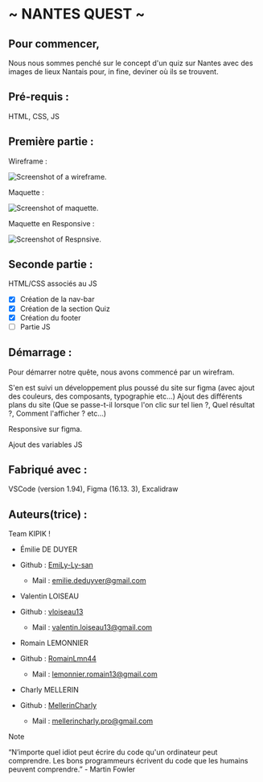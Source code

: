 # ~ NANTES QUEST ~


## Pour commencer,

Nous nous sommes penché sur le concept d'un quiz sur Nantes avec des images de lieux Nantais pour, in fine, deviner où ils se trouvent.



## Pré-requis :

HTML, CSS, JS


## Première partie :

Wireframe :

![Screenshot of a wireframe.](https://i.ibb.co/nRnfrL2/Capture-d-e-cran-2024-10-10-a-15-14-23.png)

Maquette :

![Screenshot of maquette.](https://i.ibb.co/2MJk214/Capture-d-e-cran-2024-10-10-a-15-16-00.png)

Maquette en Responsive :

![Screenshot of Respnsive.](https://i.ibb.co/7NnWqyC/Capture-d-e-cran-2024-10-10-a-15-16-48.png)


## Seconde partie :


HTML/CSS associés au JS

- [x] Création de la nav-bar
- [x] Création de la section Quiz
- [x] Création du footer
- [ ] Partie JS

## Démarrage :

Pour démarrer notre quête, nous avons commencé par un wirefram. 

S'en est suivi un développement plus poussé du site sur figma (avec ajout des couleurs, des composants, typographie etc...)
Ajout des différents plans du site (Que se passe-t-il lorsque l'on clic sur tel lien ?, Quel résultat ?, Comment l'afficher ? etc...)

Responsive sur figma.

Ajout des variables JS


## Fabriqué avec :


VSCode (version 1.94),
Figma (16.13. 3),
Excalidraw

## Auteurs(trice) :


Team KIPIK !

- Émilie DE DUYER
- Github : [EmiLy-Ly-san](https://github.com/EmiLy-Ly-san)
  - Mail : emilie.deduyver@gmail.com


- Valentin LOISEAU
- Github : [vloiseau13](https://github.com/vloiseau13)
  - Mail : valentin.loiseau13@gmail.com


- Romain LEMONNIER
- Github : [RomainLmn44](https://github.com/RomainLmn44)
  - Mail : lemonnier.romain13@gmail.com


- Charly MELLERIN
- Github : [MellerinCharly](https://github.com/MellerinCharly)
  - Mail : mellerincharly.pro@gmail.com




> [!NOTE]
> “N’importe quel idiot peut écrire du code qu'un ordinateur peut comprendre. Les bons programmeurs écrivent du code que les humains peuvent comprendre.” - Martin Fowler

